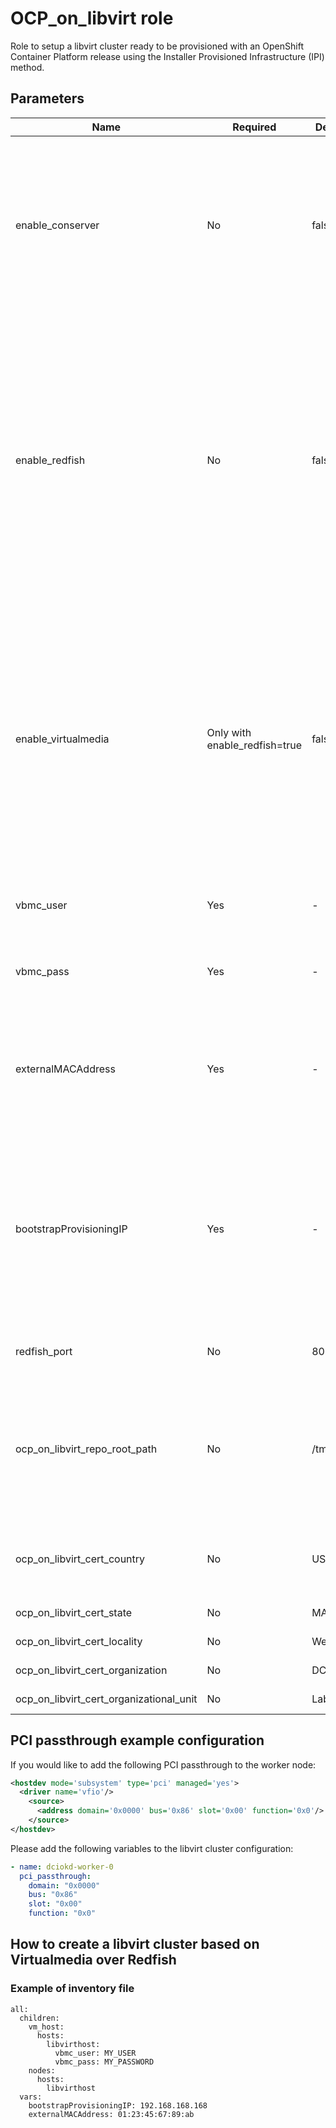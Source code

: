 # OCP_on_libvirt role

Role to setup a libvirt cluster ready to be provisioned with an OpenShift Container Platform release using the Installer Provisioned Infrastructure (IPI) method.

## Parameters

Name                                    | Required  | Default  | Description
----------------------------------------|-----------|----------|-------------
enable_conserver                        | No        | false    | Conserver is used to write the console output to a file for later monitoring. Disabling it may be required to monitor the VMs console during ongoing jobs.
enable_redfish                          | No        | false    | By default, VMs are created with a Virtual Baseboard Management Controller (vBMC) that can be operated using the IPMI protocol. This parameter enables support for the Redfish protocol based on the sushy_tool Redfish Emulator.
enable_virtualmedia                     | Only with enable_redfish=true | false | The Redfish protocol uses PXE as the default protocol to provide the hosts with the boot image. Currently we don't support the Redfish/PXE combination so, if you intend to use redfish in your setup, you must also enable virtualmedia.
vbmc_user                               | Yes       | -        | User name to authenticate with the Redfish API.
vbmc_pass                               | Yes       | -        | User password to authenticate with the Redfish API.
externalMACAddress                      | Yes       | -        | MAC address to be assigned to the bootstrap VM, required for DHCP managed static addressing.
bootstrapProvisioningIP                 | Yes       | -        | The IP address on the bootstrap VM where the provisioning services run while the installer is deploying the control plane (master) nodes
redfish_port                            | No        | 8082     | Port the Redfish service is listening on.
ocp_on_libvirt_repo_root_path           | No        | /tmp     | Path to the directory where the Assisted Installer artifacts, including the sushy-tools Redfish emulator, are created.
ocp_on_libvirt_cert_country             | No        | US       | Settings for the TLS certificate in the sushy-tools Redfish emulator.
ocp_on_libvirt_cert_state               | No        | MA       | see *cert_country*
ocp_on_libvirt_cert_locality            | No        | Westford | see *cert_country*
ocp_on_libvirt_cert_organization        | No        | DCI      | see *cert_country*
ocp_on_libvirt_cert_organizational_unit | No        | Lab      | see *cert_country*


## PCI passthrough example configuration

If you would like to add the following PCI passthrough to the worker node:

```xml
<hostdev mode='subsystem' type='pci' managed='yes'>
  <driver name='vfio'/>
    <source>
      <address domain='0x0000' bus='0x86' slot='0x00' function='0x0'/>
    </source>
</hostdev>
```

Please add the following variables to the libvirt cluster configuration:

```yaml
- name: dciokd-worker-0
  pci_passthrough:
    domain: "0x0000"
    bus: "0x86"
    slot: "0x00"
    function: "0x0"
```

## How to create a libvirt cluster based on Virtualmedia over Redfish

### Example of inventory file

```
all:
  children:
    vm_host:
      hosts:
        libvirthost:
          vbmc_user: MY_USER
          vbmc_pass: MY_PASSWORD
    nodes:
      hosts:
        libvirthost
  vars:
    bootstrapProvisioningIP: 192.168.168.168
    externalMACAddress: 01:23:45:67:89:ab
